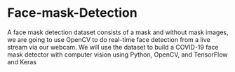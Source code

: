 # Face-mask-Detection
A face mask detection dataset consists of a mask and without mask images, we are going to use OpenCV to
do real-time face detection from a live stream via our webcam. We will use the dataset to build a COVID-19
face mask detector with computer vision using Python, OpenCV, and TensorFlow and Keras
